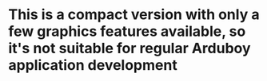 # This is a compact version with only a few graphics features available, so it's not suitable for regular Arduboy application development
